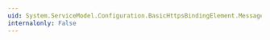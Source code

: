 ```yaml
---
uid: System.ServiceModel.Configuration.BasicHttpsBindingElement.MessageEncoding
internalonly: False
---
```

